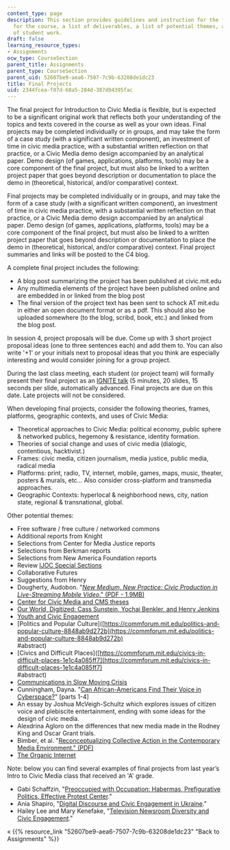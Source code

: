 ```yaml
---
content_type: page
description: This section provides guidelines and instruction for the final project
  for the course, a list of deliverables, a list of potential themes, and examples
  of student work.
draft: false
learning_resource_types:
- Assignments
ocw_type: CourseSection
parent_title: Assignments
parent_type: CourseSection
parent_uid: 52607be9-aea6-7507-7c9b-63208de1dc23
title: Final Projects
uid: 2344fcea-f07d-68a5-284d-387d04395fac
---
```

The final project for Introduction to Civic Media is flexible, but is expected to be a significant original work that reflects both your understanding of the topics and texts covered in the course as well as your own ideas. Final projects may be completed individually or in groups, and may take the form of a case study (with a significant written component), an investment of time in civic media practice, with a substantial written reflection on that practice, or a Civic Media demo design accompanied by an analytical paper. Demo design (of games, applications, platforms, tools) may be a core component of the final project, but must also be linked to a written project paper that goes beyond description or documentation to place the demo in (theoretical, historical, and/or comparative) context.

Final projects may be completed individually or in groups, and may take the form of a case study (with a significant written component), an investment of time in civic media practice, with a substantial written reflection on that practice, or a Civic Media demo design accompanied by an analytical paper. Demo design (of games, applications, platforms, tools) may be a core component of the final project, but must also be linked to a written project paper that goes beyond description or documentation to place the demo in (theoretical, historical, and/or comparative) context. Final project summaries and links will be posted to the C4 blog.

A complete final project includes the following:

- A blog post summarizing the project has been published at civic.mit.edu
- Any multimedia elements of the project have been published online and are embedded in or linked from the blog post
- The final version of the project text has been sent to schock AT mit.edu in either an open document format or as a pdf. This should also be uploaded somewhere (to the blog, scribd, book, etc.) and linked from the blog post.

In session 4, project proposals will be due. Come up with 3 short project proposal ideas (one to three sentences each) and add them to. You can also write '+1' or your initials next to proposal ideas that you think are especially interesting and would consider joining for a group project.

During the last class meeting, each student (or project team) will formally present their final project as an [IGNITE talk](http://en.wikipedia.org/wiki/Ignite_(event)) (5 minutes, 20 slides, 15 seconds per slide, automatically advanced. Final projects are due on this date. Late projects will not be considered.

When developing final projects, consider the following theories, frames, platforms, geographic contexts, and uses of Civic Media:

- Theoretical approaches to Civic Media: political economy, public sphere & networked publics, hegemony & resistance, identity formation.
- Theories of social change and uses of civic media (dialogic, contentious, hacktivist.)
- Frames: civic media, citizen journalism, media justice, public media, radical media
- Platforms: print, radio, TV, internet, mobile, games, maps, music, theater, posters & murals, etc… Also consider cross-platform and transmedia approaches.
- Geographic Contexts: hyperlocal & neighborhood news, city, nation state, regional & transnational, global.

Other potential themes:

- Free software / free culture / networked commons
- Additional reports from Knight
- Selections from Center for Media Justice reports
- Selections from Berkman reports
- Selections from New America Foundation reports
- Review [IJOC Special Sections](http://ijoc.org/)
- Collaborative Futures
- Suggestions from Henry
- Dougherty, Audobon. "[*New Medium, New Practice: Civic Production in Live-Streaming Mobile Video*." (PDF - 1.9MB)](https://cms.mit.edu/civic-production-in-live-streaming-mobile-video/)
- [Center for Civic Media and CMS theses](http://cms.mit.edu/research/theses.php)
- [Our World, Digitized: Cass Sunstein, Yochai Benkler, and Henry Jenkins](https://cmsw.mit.edu/yochai-benkler-and-cass-sunstein/)
- [Youth and Civic Engagement](https://commforum.mit.edu/youth-and-civic-engagement-d450f94cea4a)
- \[Politics and Popular Culture\]([https://commforum.mit.edu/politics-and-popular-culture-8848ab9d272b](https://commforum.mit.edu/politics-and-popular-culture-8848ab9d272b)  
    #abstract)
- \[Civics and Difficult Places\]([https://commforum.mit.edu/civics-in-difficult-places-1e1c4a085ff7](https://commforum.mit.edu/civics-in-difficult-places-1e1c4a085ff7)  
    #abstract)
- [Communications in Slow Moving Crisis](https://commforum.mit.edu/communications-in-slow-moving-crises-b80ad4e21d14)
- Cunningham, Dayna. "[Can African-Americans Find Their Voice in Cyberspace?](http://henryjenkins.org/2009/03/can_african-americans_find_the.html)" \[parts 1-4\]
- An essay by Joshua McVeigh-Schultz which explores issues of citizen voice and plebiscite entertainment, ending with some ideas for the design of civic media.
- Alexdrina Agloro on the differences that new media made in the Rodney King and Oscar Grant trials.
- Bimber, et al. "[Reconceptualizing Collective Action in the Contemporary Media Environment." (PDF)](http://ucsbsocialcomputing.pbworks.com/f/bimber,+et+al.pdf)
- [The Organic Internet](https://link.springer.com/chapter/10.1007/978-3-319-66592-4_13)

Note: below you can find several examples of final projects from last year’s Intro to Civic Media class that received an 'A' grade.

- Gabi Schaffzin, "[Preoccupied with Occupation: Habermas, Prefigurative Politics, Effective Protest Center](https://civic.mit.edu/2011/12/23/pre-occupied-with-occupation-habermas-prefigurative-politics-effective-protest-center/)."
- Ania Shapiro, "[Digital Discourse and Civic Engagement in Ukraine](https://civic.mit.edu/2011/12/18/final-project-post/)."
- Hailey Lee and Mary Kenefake, "[Television Newsroom Diversity and Civic Engagement](https://civic.mit.edu/2011/12/20/television-newsroom-diversity-and-civic-engagement/)."

« {{% resource_link "52607be9-aea6-7507-7c9b-63208de1dc23" "Back to Assignments" %}}